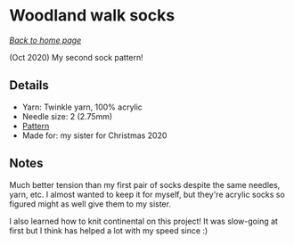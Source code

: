 # Woodland walk socks

[*Back to home page*](..)

(Oct 2020) My second sock pattern! 

## Details
- Yarn: Twinkle yarn, 100% acrylic
- Needle size: 2 (2.75mm) 
- [Pattern](https://www.ravelry.com/patterns/library/mercury-socks)
- Made for: my sister for Christmas 2020 

## Notes 
Much better tension than my first pair of socks despite the same needles, yarn, etc. I almost wanted to keep it for myself, but they're acrylic socks so figured might as well give them to my sister. 

I also learned how to knit continental on this project! It was slow-going at first but I think has helped a lot with my speed since :) 
